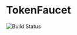 # TokenFaucet
![Build Status](https://github.com/makerdao/token-faucet/actions/workflows/.github/workflows/tests.yaml/badge.svg?branch=master)
